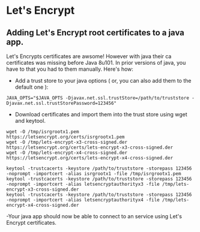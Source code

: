 # Let's Encrypt

## Adding Let's Encrypt root certificates to a java app.
Let's Encrypts certificates are awsome! However with java their ca certificates was missing before Java 8u101. In prior versions of java, you have to that you had to them manually.
Here's how:
- Add a trust store to your java options ( or, you can also add them to the default one ):
```
JAVA_OPTS="$JAVA_OPTS -Djavax.net.ssl.trustStore=/path/to/truststore -Djavax.net.ssl.trustStorePassword=123456"
```
- Download certificates and import them into the trust store using wget and keytool.
```
wget -O /tmp/isrgrootx1.pem https://letsencrypt.org/certs/isrgrootx1.pem
wget -O /tmp/lets-encrypt-x3-cross-signed.der https://letsencrypt.org/certs/lets-encrypt-x3-cross-signed.der
wget -O /tmp/lets-encrypt-x4-cross-signed.der https://letsencrypt.org/certs/lets-encrypt-x4-cross-signed.der

keytool -trustcacerts -keystore /path/to/truststore -storepass 123456 -noprompt -importcert -alias isrgrootx1 -file /tmp/isrgrootx1.pem
keytool -trustcacerts -keystore /path/to/truststore -storepass 123456 -noprompt -importcert -alias letsencryptauthorityx3 -file /tmp/lets-encrypt-x3-cross-signed.der
keytool -trustcacerts -keystore /path/to/truststore -storepass 123456 -noprompt -importcert -alias letsencryptauthorityx4 -file /tmp/lets-encrypt-x4-cross-signed.der

```
-Your java app should now be able to connect to an service using Let's Encrypt certificates.
